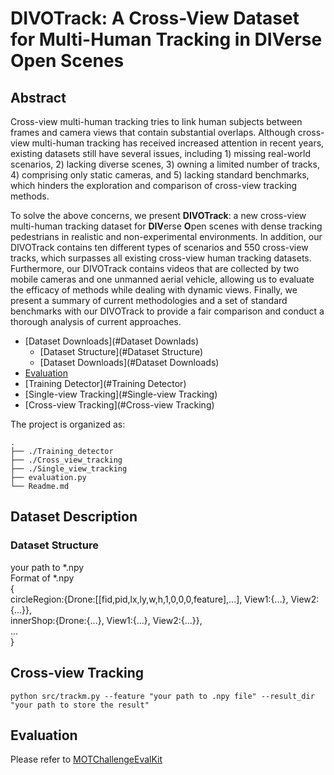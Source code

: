 # DIVOTrack: A Cross-View Dataset for Multi-Human Tracking in DIVerse Open Scenes
## Abstract
Cross-view multi-human tracking tries to link human subjects between frames and camera views that contain substantial overlaps. Although cross-view multi-human tracking has received increased attention in recent years, existing datasets still have several issues, including 1) missing real-world scenarios, 2) lacking diverse scenes, 3) owning a limited number of tracks, 4) comprising only static cameras, and 5) lacking standard benchmarks, which hinders the exploration and comparison of cross-view tracking methods.

To solve the above concerns, we present **DIVOTrack**: a new cross-view multi-human tracking dataset for **DIV**erse **O**pen scenes with dense tracking pedestrians in realistic and non-experimental environments. In addition, our DIVOTrack contains ten different types of scenarios and 550 cross-view tracks, which surpasses all existing cross-view human tracking datasets. Furthermore, our DIVOTrack contains videos that are collected by two mobile cameras and one unmanned aerial vehicle, allowing us to evaluate the efficacy of methods while dealing with dynamic views. Finally, we present a summary of current methodologies and a set of standard benchmarks with our DIVOTrack to provide a fair comparison and conduct a thorough analysis of current approaches.

- [Dataset Downloads](#Dataset Downlads)
  - [Dataset Structure](#Dataset Structure)
  - [Dataset Downloads](#Dataset Downloads)
- [Evaluation](#Evaluation)
- [Training Detector](#Training Detector)
- [Single-view Tracking](#Single-view Tracking)
- [Cross-view Tracking](#Cross-view Tracking)

The project is organized as:
```
.
├── ./Training_detector
├── ./Cross_view_tracking
├── ./Single_view_tracking
├── evaluation.py
└── Readme.md
```

## Dataset Description
### Dataset Structure
your path to *.npy <br>
Format of *.npy <br>
{ <br>
circleRegion:{Drone:[[fid,pid,lx,ly,w,h,1,0,0,0,feature],...],   View1:{...},   View2:{...}}, <br>
 innerShop:{Drone:{...}, View1:{...}, View2:{...}}, <br>
 ... <br>
 }


## Cross-view Tracking
```
python src/trackm.py --feature "your path to .npy file" --result_dir "your path to store the result"

```

## Evaluation
Please refer to [MOTChallengeEvalKit](https://github.com/shengyuhao/DIVOTrack/tree/main/MOTChallengeEvalKit_cv_test)
